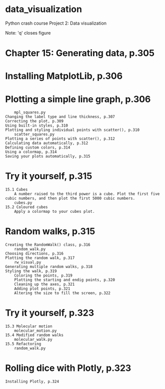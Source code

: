 # data_visualization

Python crash course
Project 2: Data visualization

Note: 'q' closes figure

# Chapter 15: Generating data, p.305

# Installing MatplotLib, p.306

# Plotting a simple line graph, p.306
        mpl_squares.py
    Changing the label type and line thickness, p.307
    Correcting the plot, p.309
    Using built-in styles, p.310
    Plotting and styling individual points with scatter(), p.310
        scatter_squares.py
    Plotting a series of points with scatter(), p.312
    Calculating data automatically, p.312
    Defining custom colors, p.314
    Using a colormap, p.314
    Saving your plots automatically, p.315

# Try it yourself, p.315
    15.1 Cubes
        A number raised to the third power is a cube. Plot the first five cubic numbers, and then plot the first 5000 cubic numbers.
        cubes.py
    15.2 Coloured cubes
        Apply a colormap to your cubes plot.

# Random walks, p.315
    Creating the RandomWalk() class, p.316
        random_walk.py
    Choosing directions, p.316
    Plotting the random walk, p.317
        rw_visual.py
    Generating multiple random walks, p.318
    Styling the walk, p.319
        Coloring the points, p.319
        Plotting the starting and endig points, p.320
        Cleaning up the axes, p.321
        Adding plot points, p.321
        Altering the size to fill the screen, p.322

# Try it yourself, p.323
    15.3 Molecular motion
        molecular_motion.py
    15.4 Modified random walks
        molecular_walk.py
    15.5 Refactoring
        random_walk.py

# Rolling dice with Plotly, p.323
    Installing Plotly, p.324
